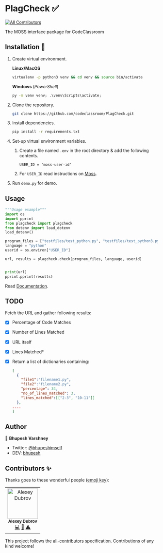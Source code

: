 # PlagCheck ✅
[![All Contributors](https://img.shields.io/badge/all_contributors-1-orange.svg?style=flat-square)](#contributors)

The MOSS interface package for CodeClassroom

## Installation 🔮

1. Create virtual environment.

    **Linux/MacOS**

    ```bash
    virtualenv -p python3 venv && cd venv && source bin/activate
    ```

    **Windows**
    (*PowerShell*)

    ```cmd
    py -m venv venv; .\venv\Scripts\activate;
    ```

2. Clone the repository.

    ```bash
    git clone https://github.com/codeclassroom/PlagCheck.git
    ```

3. Install dependencies.

    ```bash
    pip install -r requirements.txt
    ```

4. Set-up virtual environment variables.
    1. Create a file named `.env` in the root directory & add the following contents.

        ```text
        USER_ID = 'moss-user-id'
        ```

    2. For `USER_ID` read instructions on [Moss](http://theory.stanford.edu/~aiken/moss/).

5. Run `demo.py` for demo.

## Usage

```python
"""Usage example"""
import os
import pprint
from plagcheck import plagcheck
from dotenv import load_dotenv
load_dotenv()

program_files = ["testfiles/test_python.py", "testfiles/test_python3.py"]
language = "python"
userid = os.environ["USER_ID"]

url, results = plagcheck.check(program_files, language, userid)


print(url)
pprint.pprint(results)

```

Read [Documentation](https://github.com/codeclassroom/PlagCheck/blob/master/docs/docs.md).

## TODO

Fetch the URL and gather following results:

- [x] Percentage of Code Matches
- [x] Number of Lines Matched
- [x] URL itself
- [x] Lines Matched*
- [x] Return a list of dictionaries containing:

    ```json
    [
      {
        "file1":"filename1.py",
        "file2":"filename2.py",
        "percentage": 34,
        "no_of_lines_matched": 3,
        "lines_matched":[["2-3", "10-11"]]
      },
    ....
    ]
    ```

## Author

👥 **Bhupesh Varshney**

- Twitter: [@bhupeshimself](https://twitter.com/bhupeshimself)
- DEV: [bhupesh](https://dev.to/bhupesh)
## Contributors ✨

Thanks goes to these wonderful people ([emoji key](https://allcontributors.org/docs/en/emoji-key)):

<!-- ALL-CONTRIBUTORS-LIST:START - Do not remove or modify this section -->
<!-- prettier-ignore -->
<table>
  <tr>
    <td align="center"><a href="https://github.com/vhsw"><img src="https://avatars3.githubusercontent.com/u/7099976?v=4" width="100px;" alt="Alexey Dubrov"/><br /><sub><b>Alexey Dubrov</b></sub></a><br /><a href="https://github.com/codeclassroom/PlagCheck/commits?author=vhsw" title="Code">💻</a> <a href="https://github.com/codeclassroom/PlagCheck/issues?q=author%3Avhsw" title="Bug reports">🐛</a> <a href="https://github.com/codeclassroom/PlagCheck/commits?author=vhsw" title="Tests">⚠️</a></td>
  </tr>
</table>

<!-- ALL-CONTRIBUTORS-LIST:END -->

This project follows the [all-contributors](https://github.com/all-contributors/all-contributors) specification. Contributions of any kind welcome!